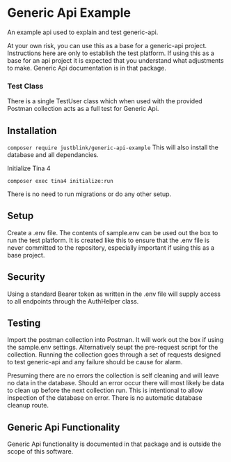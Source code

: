 # Generic Api Example
An example api used to explain and test generic-api. 

At your own risk, you can use this as a base for a generic-api project. Instructions here are only to establish the test platform. If using this as a base for an api project it is expected that you understand what adjustments to make. Generic Api documentation is in that package.

### Test Class

There is a single TestUser class which when used with the provided Postman collection acts as a full test for Generic Api.

## Installation

`composer require justblink/generic-api-example` This will also install the database and all dependancies.

Initialize Tina 4

`composer exec tina4 initialize:run`

There is no need to run migrations or do any other setup.

## Setup

Create a .env file. The contents of sample.env can be used out the box to run the test platform. It is created like this to ensure that the .env file is never committed to the repository, especially important if using this as a base project.

## Security

Using a standard Bearer token as written in the .env file will supply access to all endpoints through the AuthHelper class.

## Testing

Import the postman collection into Postman. It will work out the box if using the sample.env settings. Alternatively seupt the pre-request script for the collection. Running the collection goes through a set of requests designed to test generic-api and any failure should be cause for alarm.

Presuming there are no errors the collection is self cleaning and will leave no data in the database. Should an error occur there will most likely be data to clean up before the next collection run. This is intentional to allow inspection of the database on error. There is no automatic database cleanup route.

## Generic Api Functionality

Generic Api functionality is documented in that package and is outside the scope of this software.
